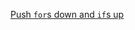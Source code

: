 [Push `for`s down and `if`s up](<https://matklad.github.io/2023/11/15/push-ifs-up-and-fors-down.html>)
